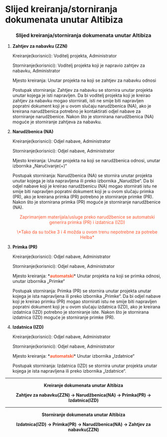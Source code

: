 # Slijed kreiranja/storniranja dokumenata unutar Altibiza

### <p align=center>**Slijed kreiranja/storniranja dokumenata unutar Altibiza**  

1. **Zahtjev za nabavku (ZZN)**  

    Kreiranje(korisnici): Voditelj projekta, Administrator  

    Storniranje(korisnici): Voditelj projekta koji je napravio zahtjev za nabavku, Administrator  

    Mjesto kreiranja: Unutar projekta na koji se zahtjev za nabavku odnosi  

    Postupak storniranja: Zahtjev za nabavku se stornira unutar projekta unutar kojega je isti napravljen. Da bi voditelj projekta koji je kreirao zahtjev za nabavku mogao stornirati, isti ne smije biti napravljen popratni dokument koji je u ovom slučaju narudžbenica (NA), ako je kreirana narudžbenica potrebno je kontaktirati odjel nabave za storniranje narudžbenice. Nakon što je stornirana narudžbenica (NA) moguće je storniranje zahtjeva za nabavku.

2. **Narudžbenica (NA)**  

    Kreiranje(korisnici): Odjel nabave, Administrator  

    Storniranje(korisnici): Odjel nabave, Administrator  

    Mjesto kreiranja: Unutar projekta na koji se narudžbenica odnosi, unutar izbornika „Naručivanje(+)“

    Postupak storniranja: Narudžbenica (NA) se stornira unutar projekta unutar kojega je ista napravljena ili preko izbornika „Narudžbe“. Da bi odjel nabave koji je kreirao narudžbenicu (NA) mogao stornirati istu ne smije biti napravljen popratni dokument koji je u ovom slučaju primka (PR), ako je kreirana primka (PR) potrebno je storniranje primke (PR). Nakon što je stornirana primka (PR) moguće je storniranje narudžbenice (NA).

    <p align=center><span style="color: #ff5630">Zaprimanjem materijala/usluge preko narudžbenice se automatski generira primka (PR) i izdatnica (IZD)</span></p>
    <p align=center><span style="color: #ff5630">\*Tako da su točke 3 i 4 možda u ovom trenu nepotrebne za potrebe Helba*</span></p>

3. **Primka (PR)**  

    Kreiranje(korisnici): Odjel nabave, Administrator  

    Storniranje(korisnici): Odjel nabave, Administrator  

    Mjesto kreiranja: \***<span style="color: #ff5630">automatski</span>**\* Unutar projekta na koji se primka odnosi, unutar izbornika „Primke“

    Postupak storniranja: Primka (PR) se stornira unutar projekta unutar kojega je ista napravljena ili preko izbornika „Primke“. Da bi odjel nabave koji je kreirao primku (PR) mogao stornirati istu ne smije biti napravljen popratni dokument koji je u ovom slučaju izdatnica (IZD), ako je kreirana izdatnica (IZD) potrebno je storniranje iste. Nakon što je stornirana izdatnica (IZD) moguće je storniranje primke (PR).

4. **Izdatnica (IZD)**  

    Kreiranje(korisnici): Odjel nabave, Administrator  

    Storniranje(korisnici): Odjel nabave, Administrator  

    Mjesto kreiranja: \***<span style="color: #ff5630">automatski</span>**\* Unutar izbornika „Izdatnice“  

    Postupak storniranja: Izdatnica (IZD) se stornira unutar projekta unutar kojega je ista napravljena ili preko izbornika „Izdatnice“.  
    
- - -
**<p align=center>Kreiranje dokumenata unutar Altibiza**
**<p align=center>Zahtjev za nabavku(ZZN) → Narudžbenica(NA) → Primka(PR) → Izdatnica(IZD)</p>**
- - -
**<p align=center>Storniranje dokumenata unutar Altibiza**
**<p align=center>Izdatnica(IZD) → Primka(PR) → Narudžbenica(NA) → Zahtjev za nabavku(ZZN)**  

<br></br><br></br>